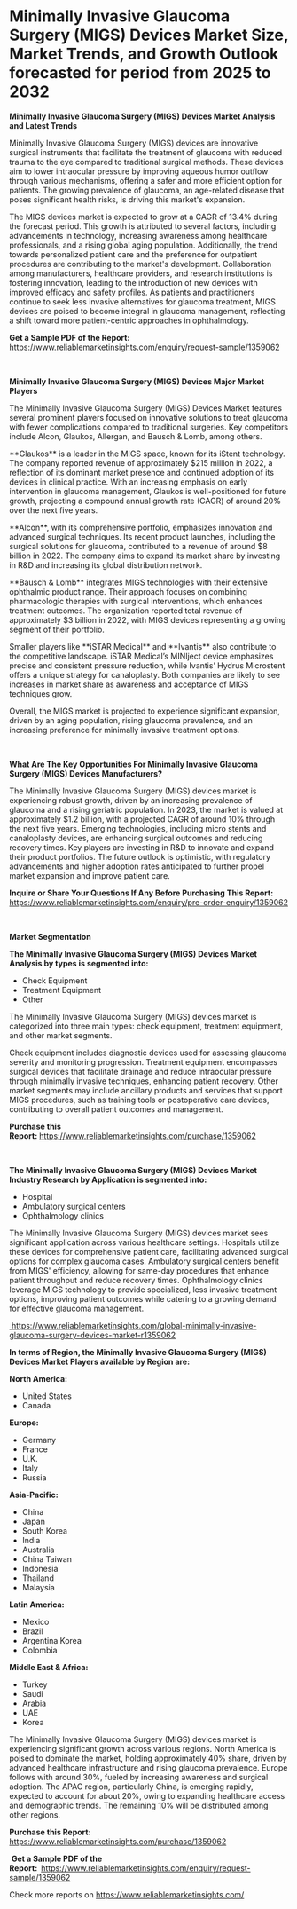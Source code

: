 <p><h1>Minimally Invasive Glaucoma Surgery (MIGS) Devices Market Size, Market Trends, and Growth Outlook forecasted for period from 2025 to 2032</h1></p><p><strong>Minimally Invasive Glaucoma Surgery (MIGS) Devices Market Analysis and Latest Trends</strong></p>
<p><p>Minimally Invasive Glaucoma Surgery (MIGS) devices are innovative surgical instruments that facilitate the treatment of glaucoma with reduced trauma to the eye compared to traditional surgical methods. These devices aim to lower intraocular pressure by improving aqueous humor outflow through various mechanisms, offering a safer and more efficient option for patients. The growing prevalence of glaucoma, an age-related disease that poses significant health risks, is driving this market's expansion.</p><p>The MIGS devices market is expected to grow at a CAGR of 13.4% during the forecast period. This growth is attributed to several factors, including advancements in technology, increasing awareness among healthcare professionals, and a rising global aging population. Additionally, the trend towards personalized patient care and the preference for outpatient procedures are contributing to the market's development. Collaboration among manufacturers, healthcare providers, and research institutions is fostering innovation, leading to the introduction of new devices with improved efficacy and safety profiles. As patients and practitioners continue to seek less invasive alternatives for glaucoma treatment, MIGS devices are poised to become integral in glaucoma management, reflecting a shift toward more patient-centric approaches in ophthalmology.</p></p>
<p><strong>Get a Sample PDF of the Report:&nbsp;</strong> <a href="https://www.reliablemarketinsights.com/enquiry/request-sample/1359062?utm_campaign=2179&utm_medium=2&utm_source=Github&utm_content=ia&utm_term=04032025&utm_id=minimally-invasive-glaucoma-surgery-migs-devices">https://www.reliablemarketinsights.com/enquiry/request-sample/1359062</a></p>
<p>&nbsp;</p>
<p><strong>Minimally Invasive Glaucoma Surgery (MIGS) Devices Major Market Players</strong></p>
<p><p>The Minimally Invasive Glaucoma Surgery (MIGS) Devices Market features several prominent players focused on innovative solutions to treat glaucoma with fewer complications compared to traditional surgeries. Key competitors include Alcon, Glaukos, Allergan, and Bausch & Lomb, among others.</p><p>**Glaukos** is a leader in the MIGS space, known for its iStent technology. The company reported revenue of approximately $215 million in 2022, a reflection of its dominant market presence and continued adoption of its devices in clinical practice. With an increasing emphasis on early intervention in glaucoma management, Glaukos is well-positioned for future growth, projecting a compound annual growth rate (CAGR) of around 20% over the next five years.</p><p>**Alcon**, with its comprehensive portfolio, emphasizes innovation and advanced surgical techniques. Its recent product launches, including the surgical solutions for glaucoma, contributed to a revenue of around $8 billion in 2022. The company aims to expand its market share by investing in R&D and increasing its global distribution network.</p><p>**Bausch & Lomb** integrates MIGS technologies with their extensive ophthalmic product range. Their approach focuses on combining pharmacologic therapies with surgical interventions, which enhances treatment outcomes. The organization reported total revenue of approximately $3 billion in 2022, with MIGS devices representing a growing segment of their portfolio.</p><p>Smaller players like **iSTAR Medical** and **Ivantis** also contribute to the competitive landscape. iSTAR Medical’s MINIject device emphasizes precise and consistent pressure reduction, while Ivantis’ Hydrus Microstent offers a unique strategy for canaloplasty. Both companies are likely to see increases in market share as awareness and acceptance of MIGS techniques grow.</p><p>Overall, the MIGS market is projected to experience significant expansion, driven by an aging population, rising glaucoma prevalence, and an increasing preference for minimally invasive treatment options.</p></p>
<p>&nbsp;</p>
<p><strong>What Are The Key Opportunities For Minimally Invasive Glaucoma Surgery (MIGS) Devices Manufacturers?</strong></p>
<p><p>The Minimally Invasive Glaucoma Surgery (MIGS) devices market is experiencing robust growth, driven by an increasing prevalence of glaucoma and a rising geriatric population. In 2023, the market is valued at approximately $1.2 billion, with a projected CAGR of around 10% through the next five years. Emerging technologies, including micro stents and canaloplasty devices, are enhancing surgical outcomes and reducing recovery times. Key players are investing in R&D to innovate and expand their product portfolios. The future outlook is optimistic, with regulatory advancements and higher adoption rates anticipated to further propel market expansion and improve patient care.</p></p>
<p><strong>Inquire or Share Your Questions If Any Before Purchasing This Report:</strong> <a href="https://www.reliablemarketinsights.com/enquiry/pre-order-enquiry/1359062?utm_campaign=2179&utm_medium=2&utm_source=Github&utm_content=ia&utm_term=04032025&utm_id=minimally-invasive-glaucoma-surgery-migs-devices">https://www.reliablemarketinsights.com/enquiry/pre-order-enquiry/1359062</a></p>
<p>&nbsp;</p>
<p><strong>Market Segmentation</strong></p>
<p><strong>The Minimally Invasive Glaucoma Surgery (MIGS) Devices Market Analysis by types is segmented into:</strong></p>
<p><ul><li>Check Equipment</li><li>Treatment Equipment</li><li>Other</li></ul></p>
<p><p>The Minimally Invasive Glaucoma Surgery (MIGS) devices market is categorized into three main types: check equipment, treatment equipment, and other market segments. </p><p>Check equipment includes diagnostic devices used for assessing glaucoma severity and monitoring progression. Treatment equipment encompasses surgical devices that facilitate drainage and reduce intraocular pressure through minimally invasive techniques, enhancing patient recovery. Other market segments may include ancillary products and services that support MIGS procedures, such as training tools or postoperative care devices, contributing to overall patient outcomes and management.</p></p>
<p><strong>Purchase this Report:&nbsp;</strong><a href="https://www.reliablemarketinsights.com/purchase/1359062?utm_campaign=2179&utm_medium=2&utm_source=Github&utm_content=ia&utm_term=04032025&utm_id=minimally-invasive-glaucoma-surgery-migs-devices">https://www.reliablemarketinsights.com/purchase/1359062</a></p>
<p>&nbsp;</p>
<p><strong>The Minimally Invasive Glaucoma Surgery (MIGS) Devices Market Industry Research by Application is segmented into:</strong></p>
<p><ul><li>Hospital</li><li>Ambulatory surgical centers</li><li>Ophthalmology clinics</li></ul></p>
<p><p>The Minimally Invasive Glaucoma Surgery (MIGS) devices market sees significant application across various healthcare settings. Hospitals utilize these devices for comprehensive patient care, facilitating advanced surgical options for complex glaucoma cases. Ambulatory surgical centers benefit from MIGS' efficiency, allowing for same-day procedures that enhance patient throughput and reduce recovery times. Ophthalmology clinics leverage MIGS technology to provide specialized, less invasive treatment options, improving patient outcomes while catering to a growing demand for effective glaucoma management.</p></p>
<p><a href="https://www.reliablemarketinsights.com/global-minimally-invasive-glaucoma-surgery-devices-market-r1359062?utm_campaign=2179&utm_medium=2&utm_source=Github&utm_content=ia&utm_term=04032025&utm_id=minimally-invasive-glaucoma-surgery-migs-devices">&nbsp;https://www.reliablemarketinsights.com/global-minimally-invasive-glaucoma-surgery-devices-market-r1359062</a></p>
<p><strong>In terms of Region, the Minimally Invasive Glaucoma Surgery (MIGS) Devices Market Players available by Region are:</strong></p>
<p>
    <p> <strong> North America: </strong>
        <ul>
            <li>United States</li>
            <li>Canada</li>
        </ul>
        </p> 
    <p> <strong> Europe: </strong>
        <ul>
            <li>Germany</li>
            <li>France</li>
            <li>U.K.</li>
            <li>Italy</li>
            <li>Russia</li>
        </ul>
        </p> 
    <p> <strong> Asia-Pacific: </strong>
        <ul>
            <li>China</li>
            <li>Japan</li>
            <li>South Korea</li>
            <li>India</li>
            <li>Australia</li>
            <li>China Taiwan</li>
            <li>Indonesia</li>
            <li>Thailand</li>
            <li>Malaysia</li>
        </ul>
        </p> 
    <p> <strong> Latin America: </strong>
        <ul>
            <li>Mexico</li>
            <li>Brazil</li>
            <li>Argentina Korea</li>
            <li>Colombia</li>
        </ul>
        </p> 
    <p> <strong> Middle East & Africa: </strong>
        <ul>
            <li>Turkey</li>
            <li>Saudi</li>
            <li>Arabia</li>
            <li>UAE</li>
            <li>Korea</li>
        </ul>
    </p>
    </p>
<p><p>The Minimally Invasive Glaucoma Surgery (MIGS) devices market is experiencing significant growth across various regions. North America is poised to dominate the market, holding approximately 40% share, driven by advanced healthcare infrastructure and rising glaucoma prevalence. Europe follows with around 30%, fueled by increasing awareness and surgical adoption. The APAC region, particularly China, is emerging rapidly, expected to account for about 20%, owing to expanding healthcare access and demographic trends. The remaining 10% will be distributed among other regions.</p></p>
<p><strong>Purchase this Report: </strong><a href="https://www.reliablemarketinsights.com/purchase/1359062?utm_campaign=2179&utm_medium=2&utm_source=Github&utm_content=ia&utm_term=04032025&utm_id=minimally-invasive-glaucoma-surgery-migs-devices">https://www.reliablemarketinsights.com/purchase/1359062</a></p>
<p>&nbsp;<strong>Get a Sample PDF of the Report:&nbsp;&nbsp;</strong><a href="https://www.reliablemarketinsights.com/enquiry/request-sample/1359062?utm_campaign=2179&utm_medium=2&utm_source=Github&utm_content=ia&utm_term=04032025&utm_id=minimally-invasive-glaucoma-surgery-migs-devices">https://www.reliablemarketinsights.com/enquiry/request-sample/1359062</a></p>
<p><strong></strong></p>
<p>Check more reports on <a href="https://www.reliablemarketinsights.com/?utm_campaign=2179&utm_medium=2&utm_source=Github&utm_content=ia&utm_term=04032025&utm_id=minimally-invasive-glaucoma-surgery-migs-devices">https://www.reliablemarketinsights.com/</a></p>